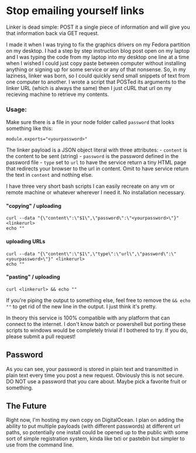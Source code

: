 # Stop emailing yourself links

Linker is dead simple: POST it a single piece of information and will give you that information back via GET request.

I made it when I was trying to fix the graphics drivers on my Fedora partition on my desktop. I had a step by step instruction blog post open on my laptop and I was typing the code from my laptop into my desktop one line at a time when I wished I could just copy paste between computer without installing anything or signing up for some service or any of that nonsense. So, in my laziness, linker was born, so I could quickly send small snippets of text from one computer to another. I wrote a script that POSTed its arguments to the linker URL (which is always the same) then I just cURL that url on my recieving machine to retrieve my contents.

### Usage:

Make sure there is a file in your node folder called `password` that looks something like this:  

    module.exports="<yourpassword>"

The linker payload is a JSON object literal with three attributes:
    - `content` is the content to be sent (string)
    - `password` is the password defined in the password file
    - `type` set to `url` to have the service return a tiny HTML page that redirects your browser to the url in content. Omit to have service return the text in `content` and nothing else.

I have three very short bash scripts I can easily recreate on any vm or remote machine or whatever wherever I need it. No installation necessary.

#### "copying" / uploading
    curl --data "{\"content\":\"$1\",\"password\":\"<yourpassword>\"}" <linkerurl>
    echo ""

#### uploading URLs 
    curl --data "{\"content\":\"$1\",\"type\":\"url\",\"password\":\"<yourpassword>\"}" <linkerurl>
    echo ""
#### "pasting" / uploading
    curl <linkerurl> && echo "" 

If you're piping the output to something else, feel free to remove the `&& echo ""` to get rid of the new line in the output. I just think it's pretty.

In theory this service is 100% compatible with any platform that can connect to the internet. I don't know batch or powershell but porting these scripts to windows would be completely trivial if I bothered to try. If you do, please submit a pull request!

## Password

As you can see, your password is stored in plain text and transmitted in plain text every time you post a new request. Obviously this is not secure. DO NOT use a password that you care about. Maybe pick a favorite fruit or something.

## The Future

Right now, I'm hosting my own copy on DigitalOcean. I plan on adding the ability to put multiple payloads (with different passwords) at different url paths, so potentially one install could be opened up to the public with some sort of simple registration system, kinda like txti or pastebin but simpler to use from the command line.